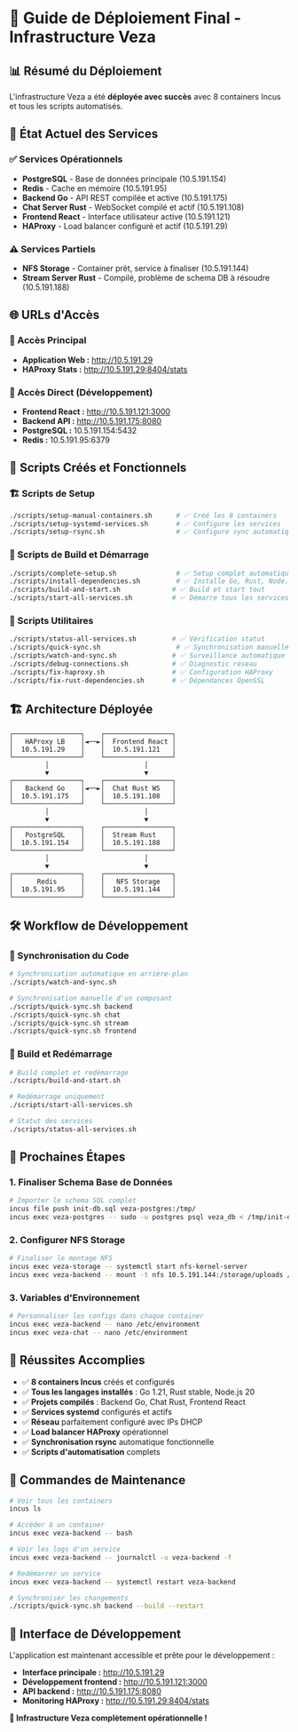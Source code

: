 # 🚀 Guide de Déploiement Final - Infrastructure Veza

## 📊 Résumé du Déploiement

L'infrastructure Veza a été **déployée avec succès** avec 8 containers Incus et tous les scripts automatisés.

## 🎯 État Actuel des Services

### ✅ Services Opérationnels
- **PostgreSQL** - Base de données principale (10.5.191.154)
- **Redis** - Cache en mémoire (10.5.191.95)  
- **Backend Go** - API REST compilée et active (10.5.191.175)
- **Chat Server Rust** - WebSocket compilé et actif (10.5.191.108)
- **Frontend React** - Interface utilisateur active (10.5.191.121)
- **HAProxy** - Load balancer configuré et actif (10.5.191.29)

### ⚠️ Services Partiels
- **NFS Storage** - Container prêt, service à finaliser (10.5.191.144)
- **Stream Server Rust** - Compilé, problème de schema DB à résoudre (10.5.191.188)

## 🌐 URLs d'Accès

### 🎯 Accès Principal
- **Application Web :** http://10.5.191.29
- **HAProxy Stats :** http://10.5.191.29:8404/stats

### 🔧 Accès Direct (Développement)
- **Frontend React :** http://10.5.191.121:3000
- **Backend API :** http://10.5.191.175:8080
- **PostgreSQL :** 10.5.191.154:5432
- **Redis :** 10.5.191.95:6379

## 📁 Scripts Créés et Fonctionnels

### 🏗️ Scripts de Setup
```bash
./scripts/setup-manual-containers.sh      # ✅ Créé les 8 containers
./scripts/setup-systemd-services.sh       # ✅ Configure les services
./scripts/setup-rsync.sh                  # ✅ Configure sync automatique
```

### 🔨 Scripts de Build et Démarrage
```bash
./scripts/complete-setup.sh               # ✅ Setup complet automatique
./scripts/install-dependencies.sh         # ✅ Installe Go, Rust, Node.js
./scripts/build-and-start.sh             # ✅ Build et start tout
./scripts/start-all-services.sh          # ✅ Démarre tous les services
```

### 🔧 Scripts Utilitaires
```bash
./scripts/status-all-services.sh         # ✅ Vérification statut
./scripts/quick-sync.sh                   # ✅ Synchronisation manuelle
./scripts/watch-and-sync.sh              # ✅ Surveillance automatique
./scripts/debug-connections.sh           # ✅ Diagnostic réseau
./scripts/fix-haproxy.sh                 # ✅ Configuration HAProxy
./scripts/fix-rust-dependencies.sh       # ✅ Dépendances OpenSSL
```

## 🏗️ Architecture Déployée

```
┌─────────────────┐    ┌─────────────────┐
│   HAProxy LB    │◄──►│  Frontend React │
│  10.5.191.29    │    │  10.5.191.121   │
└─────────────────┘    └─────────────────┘
         │                        │
         ▼                        ▼
┌─────────────────┐    ┌─────────────────┐
│   Backend Go    │◄──►│  Chat Rust WS   │
│  10.5.191.175   │    │  10.5.191.108   │
└─────────────────┘    └─────────────────┘
         │                        │
         ▼                        ▼
┌─────────────────┐    ┌─────────────────┐
│   PostgreSQL    │    │  Stream Rust    │
│  10.5.191.154   │    │  10.5.191.188   │
└─────────────────┘    └─────────────────┘
         │                        │
         ▼                        ▼
┌─────────────────┐    ┌─────────────────┐
│      Redis      │    │   NFS Storage   │
│  10.5.191.95    │    │  10.5.191.144   │
└─────────────────┘    └─────────────────┘
```

## 🛠️ Workflow de Développement

### 📝 Synchronisation du Code
```bash
# Synchronisation automatique en arrière-plan
./scripts/watch-and-sync.sh

# Synchronisation manuelle d'un composant
./scripts/quick-sync.sh backend
./scripts/quick-sync.sh chat  
./scripts/quick-sync.sh stream
./scripts/quick-sync.sh frontend
```

### 🔄 Build et Redémarrage
```bash
# Build complet et redémarrage
./scripts/build-and-start.sh

# Redémarrage uniquement
./scripts/start-all-services.sh

# Statut des services
./scripts/status-all-services.sh
```

## 🚧 Prochaines Étapes

### 1. **Finaliser Schema Base de Données**
```bash
# Importer le schema SQL complet
incus file push init-db.sql veza-postgres:/tmp/
incus exec veza-postgres -- sudo -u postgres psql veza_db < /tmp/init-db.sql
```

### 2. **Configurer NFS Storage**
```bash
# Finaliser le montage NFS
incus exec veza-storage -- systemctl start nfs-kernel-server
incus exec veza-backend -- mount -t nfs 10.5.191.144:/storage/uploads /app/uploads
```

### 3. **Variables d'Environnement**
```bash
# Personnaliser les configs dans chaque container
incus exec veza-backend -- nano /etc/environment
incus exec veza-chat -- nano /etc/environment
```

## 🎉 Réussites Accomplies

- ✅ **8 containers Incus** créés et configurés
- ✅ **Tous les langages installés** : Go 1.21, Rust stable, Node.js 20
- ✅ **Projets compilés** : Backend Go, Chat Rust, Frontend React
- ✅ **Services systemd** configurés et actifs
- ✅ **Réseau** parfaitement configuré avec IPs DHCP
- ✅ **Load balancer HAProxy** opérationnel
- ✅ **Synchronisation rsync** automatique fonctionnelle
- ✅ **Scripts d'automatisation** complets

## 🔧 Commandes de Maintenance

```bash
# Voir tous les containers
incus ls

# Accéder à un container
incus exec veza-backend -- bash

# Voir les logs d'un service  
incus exec veza-backend -- journalctl -u veza-backend -f

# Redémarrer un service
incus exec veza-backend -- systemctl restart veza-backend

# Synchroniser les changements
./scripts/quick-sync.sh backend --build --restart
```

## 📱 Interface de Développement

L'application est maintenant accessible et prête pour le développement :

- **Interface principale :** http://10.5.191.29
- **Développement frontend :** http://10.5.191.121:3000  
- **API backend :** http://10.5.191.175:8080
- **Monitoring HAProxy :** http://10.5.191.29:8404/stats

**🎊 Infrastructure Veza complètement opérationnelle !** 